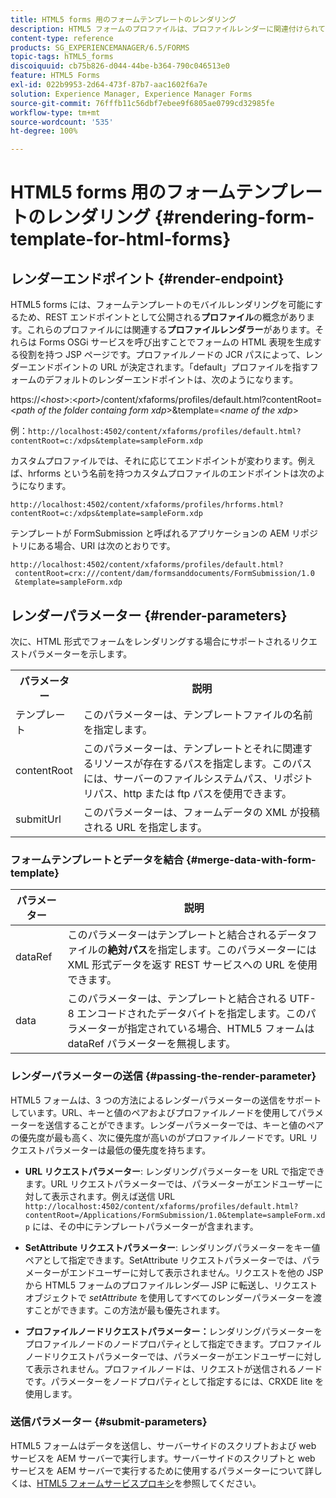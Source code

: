 ```yaml
---
title: HTML5 forms 用のフォームテンプレートのレンダリング
description: HTML5 フォームのプロファイルは、プロファイルレンダーに関連付けられています。プロファイルレンダーは、Forms OSGi サービスを呼び出してフォームの HTML 表現を生成する役割を持つ JSP ページです。
content-type: reference
products: SG_EXPERIENCEMANAGER/6.5/FORMS
topic-tags: hTML5_forms
discoiquuid: cb75b826-d044-44be-b364-790c046513e0
feature: HTML5 Forms
exl-id: 022b9953-2d64-473f-87b7-aac1602f6a7e
solution: Experience Manager, Experience Manager Forms
source-git-commit: 76fffb11c56dbf7ebee9f6805ae0799cd32985fe
workflow-type: tm+mt
source-wordcount: '535'
ht-degree: 100%

---
```


# HTML5 forms 用のフォームテンプレートのレンダリング {#rendering-form-template-for-html-forms}

## レンダーエンドポイント {#render-endpoint}

HTML5 forms には、フォームテンプレートのモバイルレンダリングを可能にするため、REST エンドポイントとして公開される&#x200B;**プロファイル**&#x200B;の概念があります。これらのプロファイルには関連する&#x200B;**プロファイルレンダラー**&#x200B;があります。それらは Forms OSGi サービスを呼び出すことでフォームの HTML 表現を生成する役割を持つ JSP ページです。プロファイルノードの JCR パスによって、レンダーエンドポイントの URL が決定されます。「default」プロファイルを指すフォームのデフォルトのレンダーエンドポイントは、次のようになります。

https://&lt;*host*>:&lt;*port*>/content/xfaforms/profiles/default.html?contentRoot=&lt;*path of the folder containg form xdp*>&amp;template=&lt;*name of the xdp*>

例：`http://localhost:4502/content/xfaforms/profiles/default.html?contentRoot=c:/xdps&template=sampleForm.xdp`

カスタムプロファイルでは、それに応じてエンドポイントが変わります。例えば、hrforms という名前を持つカスタムプロファイルのエンドポイントは次のようになります。

`http://localhost:4502/content/xfaforms/profiles/hrforms.html?contentRoot=c:/xdps&template=sampleForm.xdp`

テンプレートが FormSubmission と呼ばれるアプリケーションの AEM リポジトリにある場合、URI は次のとおりです。

```http
http://localhost:4502/content/xfaforms/profiles/default.html?
 contentRoot=crx:///content/dam/formsanddocuments/FormSubmission/1.0
 &template=sampleForm.xdp
```

## レンダーパラメーター {#render-parameters}

次に、HTML 形式でフォームをレンダリングする場合にサポートされるリクエストパラメーターを示します。

<table>
 <tbody>
  <tr>
   <th><strong>パラメーター </strong></th>
   <th><strong>説明</strong></th>
  </tr>
  <tr>
   <td>テンプレート <br /> </td>
   <td>このパラメーターは、テンプレートファイルの名前を指定します。<br /> </td>
  </tr>
  <tr>
   <td>contentRoot<br /> </td>
   <td>このパラメーターは、テンプレートとそれに関連するリソースが存在するパスを指定します。このパスには、サーバーのファイルシステムパス、リポジトリパス、http または ftp パスを使用できます。<br /> </td>
  </tr>
  <tr>
   <td>submitUrl<br /> </td>
   <td>このパラメーターは、フォームデータの XML が投稿される URL を指定します。<br /> </td>
  </tr>
 </tbody>
</table>

### フォームテンプレートとデータを結合 {#merge-data-with-form-template}

| パラメーター | 説明 |
|---|---|
| dataRef | このパラメーターはテンプレートと結合されるデータファイルの&#x200B;**絶対パス**&#x200B;を指定します。このパラメーターには XML 形式データを返す REST サービスへの URL を使用できます。 |
| data | このパラメーターは、テンプレートと結合される UTF-8 エンコードされたデータバイトを指定します。このパラメーターが指定されている場合、HTML5 フォームは dataRef パラメーターを無視します。 |

### レンダーパラメーターの送信 {#passing-the-render-parameter}

HTML5 フォームは、3 つの方法によるレンダーパラメーターの送信をサポートしています。URL、キーと値のペアおよびプロファイルノードを使用してパラメーターを送信することができます。レンダーパラメーターでは、キーと値のペアの優先度が最も高く、次に優先度が高いのがプロファイルノードです。URL リクエストパラメーターは最低の優先度を持ちます。

* **URL リクエストパラメーター**: レンダリングパラメーターを URL で指定できます。URL リクエストパラメーターでは、パラメーターがエンドユーザーに対して表示されます。例えば送信 URL `http://localhost:4502/content/xfaforms/profiles/default.html?contentRoot=/Applications/FormSubmission/1.0&template=sampleForm.xdp` には、その中にテンプレートパラメーターが含まれます。

* **SetAttribute リクエストパラメーター**: レンダリングパラメーターをキー値ペアとして指定できます。SetAttribute リクエストパラメーターでは、パラメーターがエンドユーザーに対して表示されません。リクエストを他の JSP から HTML5 フォームのプロファイルレンダ― JSP に転送し、リクエストオブジェクトで *setAttribute* を使用してすべてのレンダーパラメーターを渡すことができます。この方法が最も優先されます。

* **プロファイルノードリクエストパラメーター：**&#x200B;レンダリングパラメーターをプロファイルノードのノードプロパティとして指定できます。プロファイルノードリクエストパラメーターでは、パラメーターがエンドユーザーに対して表示されません。プロファイルノードは、リクエストが送信されるノードです。パラメーターをノードプロパティとして指定するには、CRXDE lite を使用します。

### 送信パラメーター {#submit-parameters}

HTML5 フォームはデータを送信し、サーバーサイドのスクリプトおよび web サービスを AEM サーバーで実行します。サーバーサイドのスクリプトと web サービスを AEM サーバーで実行するために使用するパラメーターについて詳しくは、[HTML5 フォームサービスプロキシ](/help/forms/using/service-proxy.md)を参照してください。
